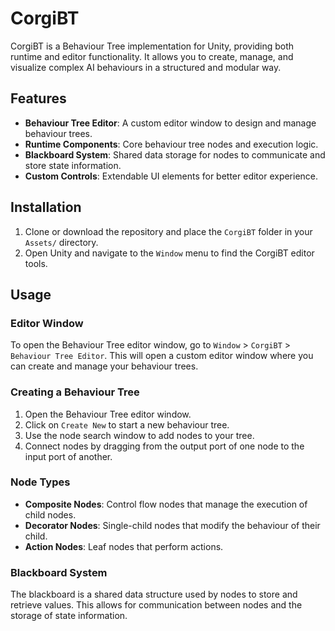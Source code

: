 # CorgiBT

CorgiBT is a Behaviour Tree implementation for Unity, providing both runtime and editor functionality. 
It allows you to create, manage, and visualize complex AI behaviours in a structured and modular way.

## Features

- **Behaviour Tree Editor**: A custom editor window to design and manage behaviour trees.
- **Runtime Components**: Core behaviour tree nodes and execution logic.
- **Blackboard System**: Shared data storage for nodes to communicate and store state information.
- **Custom Controls**: Extendable UI elements for better editor experience.

## Installation

1. Clone or download the repository and place the `CorgiBT` folder in your `Assets/` directory.
2. Open Unity and navigate to the `Window` menu to find the CorgiBT editor tools.

## Usage

### Editor Window

To open the Behaviour Tree editor window, go to `Window` > `CorgiBT` > `Behaviour Tree Editor`. This will open a custom editor window where you can create and manage your behaviour trees.

### Creating a Behaviour Tree

1. Open the Behaviour Tree editor window.
2. Click on `Create New` to start a new behaviour tree.
3. Use the node search window to add nodes to your tree.
4. Connect nodes by dragging from the output port of one node to the input port of another.

### Node Types

- **Composite Nodes**: Control flow nodes that manage the execution of child nodes.
- **Decorator Nodes**: Single-child nodes that modify the behaviour of their child.
- **Action Nodes**: Leaf nodes that perform actions.

### Blackboard System

The blackboard is a shared data structure used by nodes to store and retrieve values. This allows for communication between nodes and the storage of state information.

